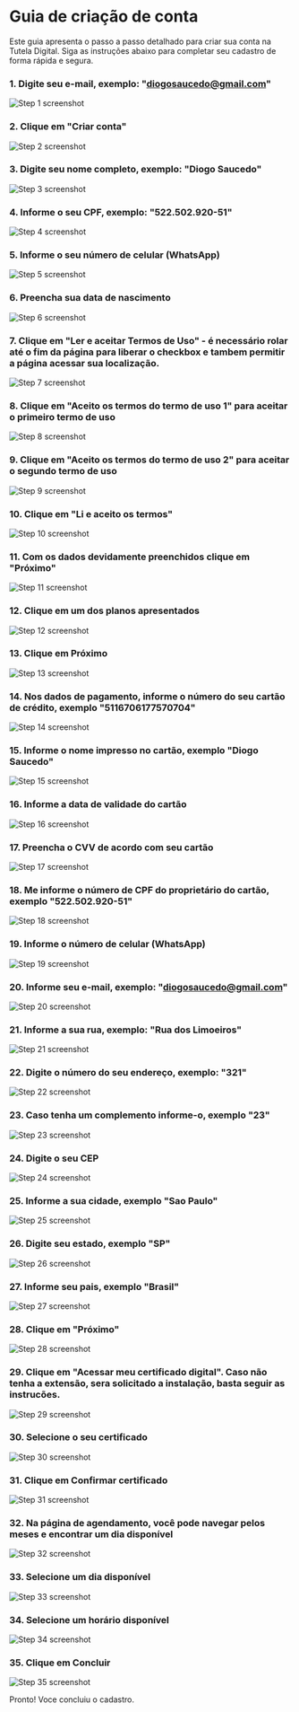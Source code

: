 # Guia de criação de conta

Este guia apresenta o passo a passo detalhado para criar sua conta na Tutela Digital. Siga as instruções abaixo para completar seu cadastro de forma rápida e segura.

### 1. Digite seu e-mail, exemplo: "diogosaucedo@gmail.com"

![Step 1 screenshot](https://images.tango.us/workflows/3d980a5c-ebf7-4244-b9cf-b8c44cc23dcf/steps/743bc96a-f5a3-446b-8e62-0e27912b9f04/321f4f66-92d5-430a-a267-2497df4f9c81.png?crop=focalpoint&fit=crop&fp-x=0.6763&fp-y=0.5531&fp-z=2.5069&w=1200&border=2%2CF4F2F7&border-radius=8%2C8%2C8%2C8&border-radius-inner=8%2C8%2C8%2C8&blend-align=bottom&blend-mode=normal&blend-x=0&blend-w=1200&blend64=aHR0cHM6Ly9pbWFnZXMudGFuZ28udXMvc3RhdGljL21hZGUtd2l0aC10YW5nby13YXRlcm1hcmstdjIucG5n&mark-x=374&mark-y=311&m64=aHR0cHM6Ly9pbWFnZXMudGFuZ28udXMvc3RhdGljL2JsYW5rLnBuZz9tYXNrPWNvcm5lcnMmYm9yZGVyPTQlMkNGRjc0NDImdz00NTImaD03NyZmaXQ9Y3JvcCZjb3JuZXItcmFkaXVzPTEw)

### 2. Clique em "Criar conta"

![Step 2 screenshot](https://images.tango.us/workflows/3d980a5c-ebf7-4244-b9cf-b8c44cc23dcf/steps/c605b16f-07ec-4e53-8fa4-64ea0acf63c8/f1ab3861-5f15-4e0b-bcbe-0db21a7f4c00.png?crop=focalpoint&fit=crop&fp-x=0.6763&fp-y=0.6035&fp-z=2.5069&w=1200&border=2%2CF4F2F7&border-radius=8%2C8%2C8%2C8&border-radius-inner=8%2C8%2C8%2C8&blend-align=bottom&blend-mode=normal&blend-x=0&blend-w=1200&blend64=aHR0cHM6Ly9pbWFnZXMudGFuZ28udXMvc3RhdGljL21hZGUtd2l0aC10YW5nby13YXRlcm1hcmstdjIucG5n&mark-x=374&mark-y=311&m64=aHR0cHM6Ly9pbWFnZXMudGFuZ28udXMvc3RhdGljL2JsYW5rLnBuZz9tYXNrPWNvcm5lcnMmYm9yZGVyPTQlMkNGRjc0NDImdz00NTImaD03NyZmaXQ9Y3JvcCZjb3JuZXItcmFkaXVzPTEw)

### 3. Digite seu nome completo, exemplo: "Diogo Saucedo"

![Step 3 screenshot](https://images.tango.us/workflows/3d980a5c-ebf7-4244-b9cf-b8c44cc23dcf/steps/325641dd-b7ea-45fa-a682-bf23ed90bf6b/43ddde7a-360f-4b65-a1e9-534e57f6fa8c.png?crop=focalpoint&fit=crop&fp-x=0.3929&fp-y=0.4736&fp-z=1.9573&w=1200&border=2%2CF4F2F7&border-radius=8%2C8%2C8%2C8&border-radius-inner=8%2C8%2C8%2C8&blend-align=bottom&blend-mode=normal&blend-x=0&blend-w=1200&blend64=aHR0cHM6Ly9pbWFnZXMudGFuZ28udXMvc3RhdGljL21hZGUtd2l0aC10YW5nby13YXRlcm1hcmstdjIucG5n&mark-x=352&mark-y=318&m64=aHR0cHM6Ly9pbWFnZXMudGFuZ28udXMvc3RhdGljL2JsYW5rLnBuZz9tYXNrPWNvcm5lcnMmYm9yZGVyPTQlMkNGRjc0NDImdz00OTUmaD02MiZmaXQ9Y3JvcCZjb3JuZXItcmFkaXVzPTEw)

### 4. Informe o seu CPF, exemplo: "522.502.920-51"

![Step 4 screenshot](https://images.tango.us/workflows/3d980a5c-ebf7-4244-b9cf-b8c44cc23dcf/steps/3acf0741-9dde-4546-9ecd-dc3d1db74dbe/4d99d7b4-1336-4364-b14e-61ae91974519.png?crop=focalpoint&fit=crop&fp-x=0.6075&fp-y=0.4736&fp-z=2.0083&w=1200&border=2%2CF4F2F7&border-radius=8%2C8%2C8%2C8&border-radius-inner=8%2C8%2C8%2C8&blend-align=bottom&blend-mode=normal&blend-x=0&blend-w=1200&blend64=aHR0cHM6Ly9pbWFnZXMudGFuZ28udXMvc3RhdGljL21hZGUtd2l0aC10YW5nby13YXRlcm1hcmstdjIucG5n&mark-x=346&mark-y=318&m64=aHR0cHM6Ly9pbWFnZXMudGFuZ28udXMvc3RhdGljL2JsYW5rLnBuZz9tYXNrPWNvcm5lcnMmYm9yZGVyPTQlMkNGRjc0NDImdz01MDgmaD02NCZmaXQ9Y3JvcCZjb3JuZXItcmFkaXVzPTEw)

### 5. Informe o seu número de celular (WhatsApp)

![Step 5 screenshot](https://images.tango.us/workflows/3d980a5c-ebf7-4244-b9cf-b8c44cc23dcf/steps/1c51d208-75ba-4278-bcde-e330a48a438c/c386eee1-fea2-49af-90b8-e0d64489a22a.png?crop=focalpoint&fit=crop&fp-x=0.3929&fp-y=0.5507&fp-z=1.9573&w=1200&border=2%2CF4F2F7&border-radius=8%2C8%2C8%2C8&border-radius-inner=8%2C8%2C8%2C8&blend-align=bottom&blend-mode=normal&blend-x=0&blend-w=1200&blend64=aHR0cHM6Ly9pbWFnZXMudGFuZ28udXMvc3RhdGljL21hZGUtd2l0aC10YW5nby13YXRlcm1hcmstdjIucG5n&mark-x=352&mark-y=318&m64=aHR0cHM6Ly9pbWFnZXMudGFuZ28udXMvc3RhdGljL2JsYW5rLnBuZz9tYXNrPWNvcm5lcnMmYm9yZGVyPTQlMkNGRjc0NDImdz00OTUmaD02MiZmaXQ9Y3JvcCZjb3JuZXItcmFkaXVzPTEw)

### 6. Preencha sua data de nascimento

![Step 6 screenshot](https://images.tango.us/workflows/3d980a5c-ebf7-4244-b9cf-b8c44cc23dcf/steps/886f7a1b-464e-4317-bb74-42c36dd7a4eb/2ac96117-8b48-45d1-9dbc-4cfaf30d59bb.png?crop=focalpoint&fit=crop&fp-x=0.6075&fp-y=0.5507&fp-z=2.0083&w=1200&border=2%2CF4F2F7&border-radius=8%2C8%2C8%2C8&border-radius-inner=8%2C8%2C8%2C8&blend-align=bottom&blend-mode=normal&blend-x=0&blend-w=1200&blend64=aHR0cHM6Ly9pbWFnZXMudGFuZ28udXMvc3RhdGljL21hZGUtd2l0aC10YW5nby13YXRlcm1hcmstdjIucG5n&mark-x=346&mark-y=318&m64=aHR0cHM6Ly9pbWFnZXMudGFuZ28udXMvc3RhdGljL2JsYW5rLnBuZz9tYXNrPWNvcm5lcnMmYm9yZGVyPTQlMkNGRjc0NDImdz01MDgmaD02NCZmaXQ9Y3JvcCZjb3JuZXItcmFkaXVzPTEw)

### 7. Clique em "Ler e aceitar Termos de Uso" - é necessário rolar até o fim da página para liberar o checkbox e tambem permitir a página acessar sua localização.

![Step 7 screenshot](https://images.tango.us/workflows/3d980a5c-ebf7-4244-b9cf-b8c44cc23dcf/steps/f95d4250-9fc4-4d20-9b17-77bed3afddc8/74b20d03-8d43-4834-a47c-ead37269a98c.png?crop=focalpoint&fit=crop&fp-x=0.5000&fp-y=0.6208&fp-z=2.3121&w=1200&border=2%2CF4F2F7&border-radius=8%2C8%2C8%2C8&border-radius-inner=8%2C8%2C8%2C8&blend-align=bottom&blend-mode=normal&blend-x=0&blend-w=1200&blend64=aHR0cHM6Ly9pbWFnZXMudGFuZ28udXMvc3RhdGljL21hZGUtd2l0aC10YW5nby13YXRlcm1hcmstdjIucG5n&mark-x=416&mark-y=314&m64=aHR0cHM6Ly9pbWFnZXMudGFuZ28udXMvc3RhdGljL2JsYW5rLnBuZz9tYXNrPWNvcm5lcnMmYm9yZGVyPTQlMkNGRjc0NDImdz0zNjgmaD03MSZmaXQ9Y3JvcCZjb3JuZXItcmFkaXVzPTEw)

### 8. Clique em "Aceito os termos do termo de uso 1" para aceitar o primeiro termo de uso

![Step 8 screenshot](https://images.tango.us/workflows/3d980a5c-ebf7-4244-b9cf-b8c44cc23dcf/steps/c2e7bfa9-e62e-455e-88ad-ee27e9d62129/58bddf8c-fcf4-49b2-9d94-78e8f75f3aeb.png?crop=focalpoint&fit=crop&fp-x=0.4425&fp-y=0.7978&fp-z=3.1965&w=1200&border=2%2CF4F2F7&border-radius=8%2C8%2C8%2C8&border-radius-inner=8%2C8%2C8%2C8&blend-align=bottom&blend-mode=normal&blend-x=0&blend-w=1200&blend64=aHR0cHM6Ly9pbWFnZXMudGFuZ28udXMvc3RhdGljL21hZGUtd2l0aC10YW5nby13YXRlcm1hcmstdjIucG5n&mark-x=575&mark-y=325&m64=aHR0cHM6Ly9pbWFnZXMudGFuZ28udXMvc3RhdGljL2JsYW5rLnBuZz9tYXNrPWNvcm5lcnMmYm9yZGVyPTQlMkNGRjc0NDImdz00OSZoPTQ5JmZpdD1jcm9wJmNvcm5lci1yYWRpdXM9MTA%3D)

### 9. Clique em "Aceito os termos do termo de uso 2" para aceitar o segundo termo de uso

![Step 9 screenshot](https://images.tango.us/workflows/3d980a5c-ebf7-4244-b9cf-b8c44cc23dcf/steps/9e9154fd-6c19-434d-85aa-0ac63d6c1d7a/29d050e6-5c45-43f7-9b5a-3eed16d57ee4.png?crop=focalpoint&fit=crop&fp-x=0.4415&fp-y=0.8434&fp-z=3.1965&w=1200&border=2%2CF4F2F7&border-radius=8%2C8%2C8%2C8&border-radius-inner=8%2C8%2C8%2C8&blend-align=bottom&blend-mode=normal&blend-x=0&blend-w=1200&blend64=aHR0cHM6Ly9pbWFnZXMudGFuZ28udXMvc3RhdGljL21hZGUtd2l0aC10YW5nby13YXRlcm1hcmstdjIucG5n&mark-x=575&mark-y=325&m64=aHR0cHM6Ly9pbWFnZXMudGFuZ28udXMvc3RhdGljL2JsYW5rLnBuZz9tYXNrPWNvcm5lcnMmYm9yZGVyPTQlMkNGRjc0NDImdz00OSZoPTQ5JmZpdD1jcm9wJmNvcm5lci1yYWRpdXM9MTA%3D)

### 10. Clique em "Li e aceito os termos"

![Step 10 screenshot](https://images.tango.us/workflows/3d980a5c-ebf7-4244-b9cf-b8c44cc23dcf/steps/e25dab61-39a3-4d0c-bf5b-6a3f71b1f815/c564523f-612f-408b-8a12-92aaa1109ccc.png?crop=focalpoint&fit=crop&fp-x=0.4998&fp-y=0.8993&fp-z=2.5293&w=1200&border=2%2CF4F2F7&border-radius=8%2C8%2C8%2C8&border-radius-inner=8%2C8%2C8%2C8&blend-align=bottom&blend-mode=normal&blend-x=0&blend-w=1200&blend64=aHR0cHM6Ly9pbWFnZXMudGFuZ28udXMvc3RhdGljL21hZGUtd2l0aC10YW5nby13YXRlcm1hcmstdjIucG5n&mark-x=455&mark-y=482&m64=aHR0cHM6Ly9pbWFnZXMudGFuZ28udXMvc3RhdGljL2JsYW5rLnBuZz9tYXNrPWNvcm5lcnMmYm9yZGVyPTQlMkNGRjc0NDImdz0yODkmaD03OCZmaXQ9Y3JvcCZjb3JuZXItcmFkaXVzPTEw)

### 11. Com os dados devidamente preenchidos clique em "Próximo"

![Step 11 screenshot](https://images.tango.us/workflows/3d980a5c-ebf7-4244-b9cf-b8c44cc23dcf/steps/1eb5d492-6167-4124-b748-d8fe9fcba260/b7355fc4-2aab-4daf-bebf-d7b29b8a4792.png?crop=focalpoint&fit=crop&fp-x=0.7240&fp-y=0.7010&fp-z=3.1152&w=1200&border=2%2CF4F2F7&border-radius=8%2C8%2C8%2C8&border-radius-inner=8%2C8%2C8%2C8&blend-align=bottom&blend-mode=normal&blend-x=0&blend-w=1200&blend64=aHR0cHM6Ly9pbWFnZXMudGFuZ28udXMvc3RhdGljL21hZGUtd2l0aC10YW5nby13YXRlcm1hcmstdjIucG5n&mark-x=483&mark-y=302&m64=aHR0cHM6Ly9pbWFnZXMudGFuZ28udXMvc3RhdGljL2JsYW5rLnBuZz9tYXNrPWNvcm5lcnMmYm9yZGVyPTQlMkNGRjc0NDImdz0yMzMmaD05NiZmaXQ9Y3JvcCZjb3JuZXItcmFkaXVzPTEw)

### 12. Clique em um dos planos apresentados

![Step 12 screenshot](https://images.tango.us/workflows/3d980a5c-ebf7-4244-b9cf-b8c44cc23dcf/steps/9068b7be-693a-497e-a080-d93a9ae5f0fc/69812d79-0fa0-4402-bf25-77b6f6b260cb.png?crop=focalpoint&fit=crop&fp-x=0.5718&fp-y=0.5909&fp-z=2.3959&w=1200&border=2%2CF4F2F7&border-radius=8%2C8%2C8%2C8&border-radius-inner=8%2C8%2C8%2C8&blend-align=bottom&blend-mode=normal&blend-x=0&blend-w=1200&blend64=aHR0cHM6Ly9pbWFnZXMudGFuZ28udXMvc3RhdGljL21hZGUtd2l0aC10YW5nby13YXRlcm1hcmstdjIucG5n&mark-x=431&mark-y=313&m64=aHR0cHM6Ly9pbWFnZXMudGFuZ28udXMvc3RhdGljL2JsYW5rLnBuZz9tYXNrPWNvcm5lcnMmYm9yZGVyPTQlMkNGRjc0NDImdz0zMzcmaD03NCZmaXQ9Y3JvcCZjb3JuZXItcmFkaXVzPTEw)

### 13. Clique em Próximo

![Step 13 screenshot](https://images.tango.us/workflows/3d980a5c-ebf7-4244-b9cf-b8c44cc23dcf/steps/fc9fcb77-eb72-4b5b-b87b-8e82901ae2e9/f7a36bf8-8f1a-474b-bc0d-5c619cfa5c30.png?crop=focalpoint&fit=crop&fp-x=0.7240&fp-y=0.7199&fp-z=3.2552&w=1200&border=2%2CF4F2F7&border-radius=8%2C8%2C8%2C8&border-radius-inner=8%2C8%2C8%2C8&blend-align=bottom&blend-mode=normal&blend-x=0&blend-w=1200&blend64=aHR0cHM6Ly9pbWFnZXMudGFuZ28udXMvc3RhdGljL21hZGUtd2l0aC10YW5nby13YXRlcm1hcmstdjIucG5n&mark-x=478&mark-y=300&m64=aHR0cHM6Ly9pbWFnZXMudGFuZ28udXMvc3RhdGljL2JsYW5rLnBuZz9tYXNrPWNvcm5lcnMmYm9yZGVyPTQlMkNGRjc0NDImdz0yNDQmaD0xMDAmZml0PWNyb3AmY29ybmVyLXJhZGl1cz0xMA%3D%3D)

### 14. Nos dados de pagamento, informe o número do seu cartão de crédito, exemplo "5116706177570704"

![Step 14 screenshot](https://images.tango.us/workflows/3d980a5c-ebf7-4244-b9cf-b8c44cc23dcf/steps/3dde0fab-a611-4169-98f8-18b9a68f9d7c/fb7d7b5c-6c25-4fdf-ab88-873c20468ebc.png?crop=focalpoint&fit=crop&fp-x=0.4961&fp-y=0.2589&fp-z=1.8080&w=1200&border=2%2CF4F2F7&border-radius=8%2C8%2C8%2C8&border-radius-inner=8%2C8%2C8%2C8&blend-align=bottom&blend-mode=normal&blend-x=0&blend-w=1200&blend64=aHR0cHM6Ly9pbWFnZXMudGFuZ28udXMvc3RhdGljL21hZGUtd2l0aC10YW5nby13YXRlcm1hcmstdjIucG5n&mark-x=325&mark-y=298&m64=aHR0cHM6Ly9pbWFnZXMudGFuZ28udXMvc3RhdGljL2JsYW5rLnBuZz9tYXNrPWNvcm5lcnMmYm9yZGVyPTQlMkNGRjc0NDImdz01NDkmaD01OCZmaXQ9Y3JvcCZjb3JuZXItcmFkaXVzPTEw)

### 15. Informe o nome impresso no cartão, exemplo "Diogo Saucedo"

![Step 15 screenshot](https://images.tango.us/workflows/3d980a5c-ebf7-4244-b9cf-b8c44cc23dcf/steps/3e7d8c65-f1ec-46c0-942b-97d2ea579612/4939920e-a206-4e73-b05e-2e943bcc0064.png?crop=focalpoint&fit=crop&fp-x=0.4961&fp-y=0.3360&fp-z=1.8080&w=1200&border=2%2CF4F2F7&border-radius=8%2C8%2C8%2C8&border-radius-inner=8%2C8%2C8%2C8&blend-align=bottom&blend-mode=normal&blend-x=0&blend-w=1200&blend64=aHR0cHM6Ly9pbWFnZXMudGFuZ28udXMvc3RhdGljL21hZGUtd2l0aC10YW5nby13YXRlcm1hcmstdjIucG5n&mark-x=325&mark-y=321&m64=aHR0cHM6Ly9pbWFnZXMudGFuZ28udXMvc3RhdGljL2JsYW5rLnBuZz9tYXNrPWNvcm5lcnMmYm9yZGVyPTQlMkNGRjc0NDImdz01NDkmaD01OCZmaXQ9Y3JvcCZjb3JuZXItcmFkaXVzPTEw)

### 16. Informe a data de validade do cartão

![Step 16 screenshot](https://images.tango.us/workflows/3d980a5c-ebf7-4244-b9cf-b8c44cc23dcf/steps/89364cbb-c2cb-4187-aa38-bcf21525a053/d66752d0-880a-4594-b65b-d1b1fe825633.png?crop=focalpoint&fit=crop&fp-x=0.4287&fp-y=0.4131&fp-z=2.3907&w=1200&border=2%2CF4F2F7&border-radius=8%2C8%2C8%2C8&border-radius-inner=8%2C8%2C8%2C8&blend-align=bottom&blend-mode=normal&blend-x=0&blend-w=1200&blend64=aHR0cHM6Ly9pbWFnZXMudGFuZ28udXMvc3RhdGljL21hZGUtd2l0aC10YW5nby13YXRlcm1hcmstdjIucG5n&mark-x=430&mark-y=312&m64=aHR0cHM6Ly9pbWFnZXMudGFuZ28udXMvc3RhdGljL2JsYW5rLnBuZz9tYXNrPWNvcm5lcnMmYm9yZGVyPTQlMkNGRjc0NDImdz0zMzkmaD03NiZmaXQ9Y3JvcCZjb3JuZXItcmFkaXVzPTEw)

### 17. Preencha o CVV de acordo com seu cartão

![Step 17 screenshot](https://images.tango.us/workflows/3d980a5c-ebf7-4244-b9cf-b8c44cc23dcf/steps/cd467270-31f3-4e64-a780-7cdc8497b730/6222e226-b002-478c-a8c8-e59781bd8c5b.png?crop=focalpoint&fit=crop&fp-x=0.5635&fp-y=0.4131&fp-z=2.3907&w=1200&border=2%2CF4F2F7&border-radius=8%2C8%2C8%2C8&border-radius-inner=8%2C8%2C8%2C8&blend-align=bottom&blend-mode=normal&blend-x=0&blend-w=1200&blend64=aHR0cHM6Ly9pbWFnZXMudGFuZ28udXMvc3RhdGljL21hZGUtd2l0aC10YW5nby13YXRlcm1hcmstdjIucG5n&mark-x=430&mark-y=312&m64=aHR0cHM6Ly9pbWFnZXMudGFuZ28udXMvc3RhdGljL2JsYW5rLnBuZz9tYXNrPWNvcm5lcnMmYm9yZGVyPTQlMkNGRjc0NDImdz0zMzkmaD03NiZmaXQ9Y3JvcCZjb3JuZXItcmFkaXVzPTEw)

### 18. Me informe o número de CPF do proprietário do cartão, exemplo "522.502.920-51"

![Step 18 screenshot](https://images.tango.us/workflows/3d980a5c-ebf7-4244-b9cf-b8c44cc23dcf/steps/a4165d5d-d68c-4b1e-af27-b837df5e0818/7ffa3ee0-8723-4a51-8099-97527f49f152.png?crop=focalpoint&fit=crop&fp-x=0.4287&fp-y=0.4902&fp-z=2.3907&w=1200&border=2%2CF4F2F7&border-radius=8%2C8%2C8%2C8&border-radius-inner=8%2C8%2C8%2C8&blend-align=bottom&blend-mode=normal&blend-x=0&blend-w=1200&blend64=aHR0cHM6Ly9pbWFnZXMudGFuZ28udXMvc3RhdGljL21hZGUtd2l0aC10YW5nby13YXRlcm1hcmstdjIucG5n&mark-x=430&mark-y=312&m64=aHR0cHM6Ly9pbWFnZXMudGFuZ28udXMvc3RhdGljL2JsYW5rLnBuZz9tYXNrPWNvcm5lcnMmYm9yZGVyPTQlMkNGRjc0NDImdz0zMzkmaD03NiZmaXQ9Y3JvcCZjb3JuZXItcmFkaXVzPTEw)

### 19. Informe o número de celular (WhatsApp)

![Step 19 screenshot](https://images.tango.us/workflows/3d980a5c-ebf7-4244-b9cf-b8c44cc23dcf/steps/980af73c-f69d-467e-b4b5-56954cdb6a4a/3cd5c268-0fab-49e9-a8db-c55bc58cca14.png?crop=focalpoint&fit=crop&fp-x=0.5635&fp-y=0.4902&fp-z=2.3907&w=1200&border=2%2CF4F2F7&border-radius=8%2C8%2C8%2C8&border-radius-inner=8%2C8%2C8%2C8&blend-align=bottom&blend-mode=normal&blend-x=0&blend-w=1200&blend64=aHR0cHM6Ly9pbWFnZXMudGFuZ28udXMvc3RhdGljL21hZGUtd2l0aC10YW5nby13YXRlcm1hcmstdjIucG5n&mark-x=430&mark-y=312&m64=aHR0cHM6Ly9pbWFnZXMudGFuZ28udXMvc3RhdGljL2JsYW5rLnBuZz9tYXNrPWNvcm5lcnMmYm9yZGVyPTQlMkNGRjc0NDImdz0zMzkmaD03NiZmaXQ9Y3JvcCZjb3JuZXItcmFkaXVzPTEw)

### 20. Informe seu e-mail, exemplo: "diogosaucedo@gmail.com"

![Step 20 screenshot](https://images.tango.us/workflows/3d980a5c-ebf7-4244-b9cf-b8c44cc23dcf/steps/26732733-920e-492b-a5c2-3baa603893e9/2cdcf053-997b-4abc-a156-28f64c9f59e3.png?crop=focalpoint&fit=crop&fp-x=0.4961&fp-y=0.5673&fp-z=1.8080&w=1200&border=2%2CF4F2F7&border-radius=8%2C8%2C8%2C8&border-radius-inner=8%2C8%2C8%2C8&blend-align=bottom&blend-mode=normal&blend-x=0&blend-w=1200&blend64=aHR0cHM6Ly9pbWFnZXMudGFuZ28udXMvc3RhdGljL21hZGUtd2l0aC10YW5nby13YXRlcm1hcmstdjIucG5n&mark-x=325&mark-y=321&m64=aHR0cHM6Ly9pbWFnZXMudGFuZ28udXMvc3RhdGljL2JsYW5rLnBuZz9tYXNrPWNvcm5lcnMmYm9yZGVyPTQlMkNGRjc0NDImdz01NDkmaD01OCZmaXQ9Y3JvcCZjb3JuZXItcmFkaXVzPTEw)

### 21. Informe a sua rua, exemplo: "Rua dos Limoeiros"

![Step 21 screenshot](https://images.tango.us/workflows/3d980a5c-ebf7-4244-b9cf-b8c44cc23dcf/steps/61f4eb18-06d5-417a-93ba-a6fed3cda1fe/77c1c8af-705f-43c2-b6d0-6dab295c00eb.png?crop=focalpoint&fit=crop&fp-x=0.4961&fp-y=0.6444&fp-z=1.8080&w=1200&border=2%2CF4F2F7&border-radius=8%2C8%2C8%2C8&border-radius-inner=8%2C8%2C8%2C8&blend-align=bottom&blend-mode=normal&blend-x=0&blend-w=1200&blend64=aHR0cHM6Ly9pbWFnZXMudGFuZ28udXMvc3RhdGljL21hZGUtd2l0aC10YW5nby13YXRlcm1hcmstdjIucG5n&mark-x=325&mark-y=321&m64=aHR0cHM6Ly9pbWFnZXMudGFuZ28udXMvc3RhdGljL2JsYW5rLnBuZz9tYXNrPWNvcm5lcnMmYm9yZGVyPTQlMkNGRjc0NDImdz01NDkmaD01OCZmaXQ9Y3JvcCZjb3JuZXItcmFkaXVzPTEw)

### 22. Digite o número do seu endereço, exemplo: "321"

![Step 22 screenshot](https://images.tango.us/workflows/3d980a5c-ebf7-4244-b9cf-b8c44cc23dcf/steps/5ee2449e-461d-4cc0-ad85-e931eba7e8a5/68c2a62f-7f75-4131-9ee8-66de8c6ac78e.png?crop=focalpoint&fit=crop&fp-x=0.4287&fp-y=0.7215&fp-z=2.3907&w=1200&border=2%2CF4F2F7&border-radius=8%2C8%2C8%2C8&border-radius-inner=8%2C8%2C8%2C8&blend-align=bottom&blend-mode=normal&blend-x=0&blend-w=1200&blend64=aHR0cHM6Ly9pbWFnZXMudGFuZ28udXMvc3RhdGljL21hZGUtd2l0aC10YW5nby13YXRlcm1hcmstdjIucG5n&mark-x=430&mark-y=312&m64=aHR0cHM6Ly9pbWFnZXMudGFuZ28udXMvc3RhdGljL2JsYW5rLnBuZz9tYXNrPWNvcm5lcnMmYm9yZGVyPTQlMkNGRjc0NDImdz0zMzkmaD03NiZmaXQ9Y3JvcCZjb3JuZXItcmFkaXVzPTEw)

### 23. Caso tenha um complemento informe-o, exemplo "23"

![Step 23 screenshot](https://images.tango.us/workflows/3d980a5c-ebf7-4244-b9cf-b8c44cc23dcf/steps/f7318af6-b4c7-4f5d-8e17-18445a9d12b0/4800c0b5-8ff5-484d-a6e8-63661842aa85.png?crop=focalpoint&fit=crop&fp-x=0.5635&fp-y=0.7215&fp-z=2.3907&w=1200&border=2%2CF4F2F7&border-radius=8%2C8%2C8%2C8&border-radius-inner=8%2C8%2C8%2C8&blend-align=bottom&blend-mode=normal&blend-x=0&blend-w=1200&blend64=aHR0cHM6Ly9pbWFnZXMudGFuZ28udXMvc3RhdGljL21hZGUtd2l0aC10YW5nby13YXRlcm1hcmstdjIucG5n&mark-x=430&mark-y=312&m64=aHR0cHM6Ly9pbWFnZXMudGFuZ28udXMvc3RhdGljL2JsYW5rLnBuZz9tYXNrPWNvcm5lcnMmYm9yZGVyPTQlMkNGRjc0NDImdz0zMzkmaD03NiZmaXQ9Y3JvcCZjb3JuZXItcmFkaXVzPTEw)

### 24. Digite o seu CEP

![Step 24 screenshot](https://images.tango.us/workflows/3d980a5c-ebf7-4244-b9cf-b8c44cc23dcf/steps/54ceee0d-fcc7-4d5e-a588-b1da007b73d8/c1af0462-543d-4a76-9bc2-e1f587f2057b.png?crop=focalpoint&fit=crop&fp-x=0.4287&fp-y=0.7986&fp-z=2.3907&w=1200&border=2%2CF4F2F7&border-radius=8%2C8%2C8%2C8&border-radius-inner=8%2C8%2C8%2C8&blend-align=bottom&blend-mode=normal&blend-x=0&blend-w=1200&blend64=aHR0cHM6Ly9pbWFnZXMudGFuZ28udXMvc3RhdGljL21hZGUtd2l0aC10YW5nby13YXRlcm1hcmstdjIucG5n&mark-x=430&mark-y=324&m64=aHR0cHM6Ly9pbWFnZXMudGFuZ28udXMvc3RhdGljL2JsYW5rLnBuZz9tYXNrPWNvcm5lcnMmYm9yZGVyPTQlMkNGRjc0NDImdz0zMzkmaD03NiZmaXQ9Y3JvcCZjb3JuZXItcmFkaXVzPTEw)

### 25. Informe a sua cidade, exemplo "Sao Paulo"

![Step 25 screenshot](https://images.tango.us/workflows/3d980a5c-ebf7-4244-b9cf-b8c44cc23dcf/steps/95567912-531c-407d-a199-dd8706b4380e/553861b4-8e6a-4888-99e4-63b767d758b6.png?crop=focalpoint&fit=crop&fp-x=0.5635&fp-y=0.7986&fp-z=2.3907&w=1200&border=2%2CF4F2F7&border-radius=8%2C8%2C8%2C8&border-radius-inner=8%2C8%2C8%2C8&blend-align=bottom&blend-mode=normal&blend-x=0&blend-w=1200&blend64=aHR0cHM6Ly9pbWFnZXMudGFuZ28udXMvc3RhdGljL21hZGUtd2l0aC10YW5nby13YXRlcm1hcmstdjIucG5n&mark-x=430&mark-y=324&m64=aHR0cHM6Ly9pbWFnZXMudGFuZ28udXMvc3RhdGljL2JsYW5rLnBuZz9tYXNrPWNvcm5lcnMmYm9yZGVyPTQlMkNGRjc0NDImdz0zMzkmaD03NiZmaXQ9Y3JvcCZjb3JuZXItcmFkaXVzPTEw)

### 26. Digite seu estado, exemplo "SP"

![Step 26 screenshot](https://images.tango.us/workflows/3d980a5c-ebf7-4244-b9cf-b8c44cc23dcf/steps/435de9e6-90ef-404e-9110-e7d2c033941e/403602d5-5b55-4313-a66e-cc40ac6ea77d.png?crop=focalpoint&fit=crop&fp-x=0.4287&fp-y=0.8175&fp-z=2.3907&w=1200&border=2%2CF4F2F7&border-radius=8%2C8%2C8%2C8&border-radius-inner=8%2C8%2C8%2C8&blend-align=bottom&blend-mode=normal&blend-x=0&blend-w=1200&blend64=aHR0cHM6Ly9pbWFnZXMudGFuZ28udXMvc3RhdGljL21hZGUtd2l0aC10YW5nby13YXRlcm1hcmstdjIucG5n&mark-x=430&mark-y=356&m64=aHR0cHM6Ly9pbWFnZXMudGFuZ28udXMvc3RhdGljL2JsYW5rLnBuZz9tYXNrPWNvcm5lcnMmYm9yZGVyPTQlMkNGRjc0NDImdz0zMzkmaD03NiZmaXQ9Y3JvcCZjb3JuZXItcmFkaXVzPTEw)

### 27. Informe seu pais, exemplo "Brasil"

![Step 27 screenshot](https://images.tango.us/workflows/3d980a5c-ebf7-4244-b9cf-b8c44cc23dcf/steps/0f44bdc3-2542-40d0-a530-9e97b710c44f/1c0c022e-8df6-4b72-9f71-476da249c8a9.png?crop=focalpoint&fit=crop&fp-x=0.5635&fp-y=0.8175&fp-z=2.3907&w=1200&border=2%2CF4F2F7&border-radius=8%2C8%2C8%2C8&border-radius-inner=8%2C8%2C8%2C8&blend-align=bottom&blend-mode=normal&blend-x=0&blend-w=1200&blend64=aHR0cHM6Ly9pbWFnZXMudGFuZ28udXMvc3RhdGljL21hZGUtd2l0aC10YW5nby13YXRlcm1hcmstdjIucG5n&mark-x=430&mark-y=356&m64=aHR0cHM6Ly9pbWFnZXMudGFuZ28udXMvc3RhdGljL2JsYW5rLnBuZz9tYXNrPWNvcm5lcnMmYm9yZGVyPTQlMkNGRjc0NDImdz0zMzkmaD03NiZmaXQ9Y3JvcCZjb3JuZXItcmFkaXVzPTEw)

### 28. Clique em "Próximo"

![Step 28 screenshot](https://images.tango.us/workflows/3d980a5c-ebf7-4244-b9cf-b8c44cc23dcf/steps/fc7a7c7c-e561-4926-8a9d-dff4dfa40ce0/df992604-218c-48f2-b833-1ae289b2d096.png?crop=focalpoint&fit=crop&fp-x=0.7240&fp-y=0.9276&fp-z=3.2552&w=1200&border=2%2CF4F2F7&border-radius=8%2C8%2C8%2C8&border-radius-inner=8%2C8%2C8%2C8&blend-align=bottom&blend-mode=normal&blend-x=0&blend-w=1200&blend64=aHR0cHM6Ly9pbWFnZXMudGFuZ28udXMvc3RhdGljL21hZGUtd2l0aC10YW5nby13YXRlcm1hcmstdjIucG5n&mark-x=478&mark-y=484&m64=aHR0cHM6Ly9pbWFnZXMudGFuZ28udXMvc3RhdGljL2JsYW5rLnBuZz9tYXNrPWNvcm5lcnMmYm9yZGVyPTQlMkNGRjc0NDImdz0yNDQmaD0xMDAmZml0PWNyb3AmY29ybmVyLXJhZGl1cz0xMA%3D%3D)

### 29. Clique em "Acessar meu certificado digital". Caso não tenha a extensão, sera solicitado a instalação, basta seguir as instrucões.

![Step 29 screenshot](https://images.tango.us/workflows/3d980a5c-ebf7-4244-b9cf-b8c44cc23dcf/steps/2d62ab9d-c7a9-430e-b91c-37afd5614696/554b8725-c55f-4d02-91f5-2601efb6906f.png?crop=focalpoint&fit=crop&fp-x=0.4998&fp-y=0.5657&fp-z=2.3048&w=1200&border=2%2CF4F2F7&border-radius=8%2C8%2C8%2C8&border-radius-inner=8%2C8%2C8%2C8&blend-align=bottom&blend-mode=normal&blend-x=0&blend-w=1200&blend64=aHR0cHM6Ly9pbWFnZXMudGFuZ28udXMvc3RhdGljL21hZGUtd2l0aC10YW5nby13YXRlcm1hcmstdjIucG5n&mark-x=415&mark-y=314&m64=aHR0cHM6Ly9pbWFnZXMudGFuZ28udXMvc3RhdGljL2JsYW5rLnBuZz9tYXNrPWNvcm5lcnMmYm9yZGVyPTQlMkNGRjc0NDImdz0zNzAmaD03MSZmaXQ9Y3JvcCZjb3JuZXItcmFkaXVzPTEw)

### 30. Selecione o seu certificado

![Step 30 screenshot](https://images.tango.us/workflows/3d980a5c-ebf7-4244-b9cf-b8c44cc23dcf/steps/558e6395-df9a-4b12-92d2-b0c715bc9f28/71f8886c-ac70-47cd-8a98-68407413bc92.png?crop=focalpoint&fit=crop&fp-x=0.3879&fp-y=0.4626&fp-z=3.0902&w=1200&border=2%2CF4F2F7&border-radius=8%2C8%2C8%2C8&border-radius-inner=8%2C8%2C8%2C8&blend-align=bottom&blend-mode=normal&blend-x=0&blend-w=1200&blend64=aHR0cHM6Ly9pbWFnZXMudGFuZ28udXMvc3RhdGljL21hZGUtd2l0aC10YW5nby13YXRlcm1hcmstdjIucG5n&mark-x=574&mark-y=324&m64=aHR0cHM6Ly9pbWFnZXMudGFuZ28udXMvc3RhdGljL2JsYW5rLnBuZz9tYXNrPWNvcm5lcnMmYm9yZGVyPTQlMkNGRjc0NDImdz01MSZoPTUxJmZpdD1jcm9wJmNvcm5lci1yYWRpdXM9MTA%3D)

### 31. Clique em Confirmar certificado

![Step 31 screenshot](https://images.tango.us/workflows/3d980a5c-ebf7-4244-b9cf-b8c44cc23dcf/steps/167e96f9-6520-4880-ae6b-966ce062f204/5863d05d-5cd7-4829-9849-36351c0047b1.png?crop=focalpoint&fit=crop&fp-x=0.5825&fp-y=0.6491&fp-z=2.5032&w=1200&border=2%2CF4F2F7&border-radius=8%2C8%2C8%2C8&border-radius-inner=8%2C8%2C8%2C8&blend-align=bottom&blend-mode=normal&blend-x=0&blend-w=1200&blend64=aHR0cHM6Ly9pbWFnZXMudGFuZ28udXMvc3RhdGljL21hZGUtd2l0aC10YW5nby13YXRlcm1hcmstdjIucG5n&mark-x=451&mark-y=311&m64=aHR0cHM6Ly9pbWFnZXMudGFuZ28udXMvc3RhdGljL2JsYW5rLnBuZz9tYXNrPWNvcm5lcnMmYm9yZGVyPTQlMkNGRjc0NDImdz0yOTkmaD03NyZmaXQ9Y3JvcCZjb3JuZXItcmFkaXVzPTEw)

### 32. Na página de agendamento, você pode navegar pelos meses e encontrar um dia disponível

![Step 32 screenshot](https://images.tango.us/workflows/3d980a5c-ebf7-4244-b9cf-b8c44cc23dcf/steps/594c1c7c-0649-4d83-95ac-61e60f89ce4a/f96b7047-715f-43e1-b99c-a76d2a0ac8bc.png?crop=focalpoint&fit=crop&fp-x=0.5273&fp-y=0.4375&fp-z=2.9885&w=1200&border=2%2CF4F2F7&border-radius=8%2C8%2C8%2C8&border-radius-inner=8%2C8%2C8%2C8&blend-align=bottom&blend-mode=normal&blend-x=0&blend-w=1200&blend64=aHR0cHM6Ly9pbWFnZXMudGFuZ28udXMvc3RhdGljL21hZGUtd2l0aC10YW5nby13YXRlcm1hcmstdjIucG5n&mark-x=564&mark-y=313&m64=aHR0cHM6Ly9pbWFnZXMudGFuZ28udXMvc3RhdGljL2JsYW5rLnBuZz9tYXNrPWNvcm5lcnMmYm9yZGVyPTQlMkNGRjc0NDImdz03MiZoPTcyJmZpdD1jcm9wJmNvcm5lci1yYWRpdXM9MTA%3D)

### 33. Selecione um dia disponível

![Step 33 screenshot](https://images.tango.us/workflows/3d980a5c-ebf7-4244-b9cf-b8c44cc23dcf/steps/8b75d49c-dd37-48de-b907-0ad11741e602/26763425-5ed7-4f61-b9fc-7e50975e62a3.png?crop=focalpoint&fit=crop&fp-x=0.4617&fp-y=0.5547&fp-z=2.9333&w=1200&border=2%2CF4F2F7&border-radius=8%2C8%2C8%2C8&border-radius-inner=8%2C8%2C8%2C8&blend-align=bottom&blend-mode=normal&blend-x=0&blend-w=1200&blend64=aHR0cHM6Ly9pbWFnZXMudGFuZ28udXMvc3RhdGljL21hZGUtd2l0aC10YW5nby13YXRlcm1hcmstdjIucG5n&mark-x=558&mark-y=308&m64=aHR0cHM6Ly9pbWFnZXMudGFuZ28udXMvc3RhdGljL2JsYW5rLnBuZz9tYXNrPWNvcm5lcnMmYm9yZGVyPTQlMkNGRjc0NDImdz04NCZoPTg0JmZpdD1jcm9wJmNvcm5lci1yYWRpdXM9MTA%3D)

### 34. Selecione um horário disponível

![Step 34 screenshot](https://images.tango.us/workflows/3d980a5c-ebf7-4244-b9cf-b8c44cc23dcf/steps/0b27b08c-23c3-4243-b6ff-3c2fc998c2dc/156b5d0c-3831-4f77-a829-7bb82935eb35.png?crop=focalpoint&fit=crop&fp-x=0.5681&fp-y=0.5563&fp-z=3.0902&w=1200&border=2%2CF4F2F7&border-radius=8%2C8%2C8%2C8&border-radius-inner=8%2C8%2C8%2C8&blend-align=bottom&blend-mode=normal&blend-x=0&blend-w=1200&blend64=aHR0cHM6Ly9pbWFnZXMudGFuZ28udXMvc3RhdGljL21hZGUtd2l0aC10YW5nby13YXRlcm1hcmstdjIucG5n&mark-x=574&mark-y=324&m64=aHR0cHM6Ly9pbWFnZXMudGFuZ28udXMvc3RhdGljL2JsYW5rLnBuZz9tYXNrPWNvcm5lcnMmYm9yZGVyPTQlMkNGRjc0NDImdz01MSZoPTUxJmZpdD1jcm9wJmNvcm5lci1yYWRpdXM9MTA%3D)

### 35. Clique em Concluir

![Step 35 screenshot](https://images.tango.us/workflows/3d980a5c-ebf7-4244-b9cf-b8c44cc23dcf/steps/0742255a-87cc-4585-b41a-451c322bb3d9/a6d3481c-9b77-423d-8c52-7447a85f6cce.png?crop=focalpoint&fit=crop&fp-x=0.7235&fp-y=0.7537&fp-z=3.2455&w=1200&border=2%2CF4F2F7&border-radius=8%2C8%2C8%2C8&border-radius-inner=8%2C8%2C8%2C8&blend-align=bottom&blend-mode=normal&blend-x=0&blend-w=1200&blend64=aHR0cHM6Ly9pbWFnZXMudGFuZ28udXMvc3RhdGljL21hZGUtd2l0aC10YW5nby13YXRlcm1hcmstdjIucG5n&mark-x=477&mark-y=300&m64=aHR0cHM6Ly9pbWFnZXMudGFuZ28udXMvc3RhdGljL2JsYW5rLnBuZz9tYXNrPWNvcm5lcnMmYm9yZGVyPTQlMkNGRjc0NDImdz0yNDYmaD0xMDAmZml0PWNyb3AmY29ybmVyLXJhZGl1cz0xMA%3D%3D)

Pronto! Voce concluiu o cadastro.

